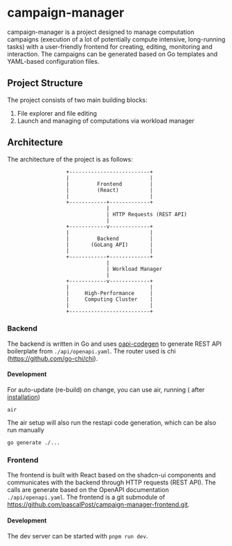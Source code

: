 # campaign-manager

campaign-manager is a project designed to manage computation campaigns (execution of a lot of potentially
compute intensive, long-running tasks) with a user-friendly frontend for creating, editing, monitoring and interaction.
The campaigns can be generated based on Go templates and YAML-based configuration files.

## Project Structure

The project consists of two main building blocks:

1. File explorer and file editing
2. Launch and managing of computations via workload manager

## Architecture

The architecture of the project is as follows:

```plaintext
                   +--------------------------+
                   |                          |
                   |         Frontend         |
                   |         (React)          |
                   |                          |
                   +------------+-------------+
                                |
                                | HTTP Requests (REST API)
                                |
                   +------------v-------------+
                   |                          |
                   |         Backend          |
                   |       (GoLang API)       |
                   |                          |
                   +------------+-------------+
                                |
                                | Workload Manager
                                |
                   +------------v-------------+
                   |                          |
                   |     High-Performance     |
                   |     Computing Cluster    |
                   |                          |
                   +--------------------------+
```

### Backend

The backend is written in Go and uses [oapi-codegen](https://github.com/deepmap/oapi-codegen) to generate REST API
boilerplate from `./api/openapi.yaml`.
The router used is chi (https://github.com/go-chi/chi).

#### Development

For auto-update (re-build) on change, you can use air, running (
after [installation](https://github.com/cosmtrek/air#installation))
```shell
air
```
The air setup will also run the restapi code generation, which can be also run manually
```shell
go generate ./...
```

### Frontend

The frontend is built with React based on the shadcn-ui components and communicates with the backend through HTTP
requests (REST API).
The calls are generate based on the OpenAPI documentation `./api/openapi.yaml`.
The frontend is a git submodule of https://github.com/pascalPost/campaign-manager-frontend.git.

#### Development

The dev server can be started with `pnpm run dev`.
